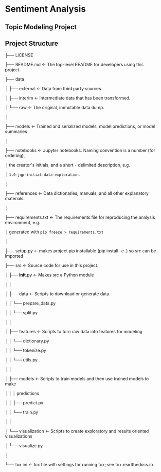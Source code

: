 # Sentiment Analysis

## Topic Modeling Project

## Project Structure
├── LICENSE

├── README.md          <- The top-level README for developers using this project.

├── data

│   ├── external       <- Data from third party sources.

│   ├── interim        <- Intermediate data that has been transformed.

│   └── raw            <- The original, immutable data dump.

│

├── models             <- Trained and serialized models, model predictions, or model summaries

│

├── notebooks          <- Jupyter notebooks. Naming convention is a number (for ordering),

│                         the creator's initials, and a short `-` delimited description, e.g.

│                         `1.0-jqp-initial-data-exploration`.

│

├── references         <- Data dictionaries, manuals, and all other explanatory materials.

│

├── requirements.txt   <- The requirements file for reproducing the analysis environment, e.g.

│                         generated with `pip freeze > requirements.txt`

│

├── setup.py           <- makes project pip installable (pip install -e .) so src can be imported

├── src                <- Source code for use in this project.

│   ├── __init__.py    <- Makes src a Python module

│   │

│   ├── data           <- Scripts to download or generate data

│   │   └── prepare_data.py

│   │   └── split.py

│   │

│   ├── features       <- Scripts to turn raw data into features for modeling

│   │   └── dictionary.py

│   │   └── tokenize.py

│   │   └── utils.py

│   │

│   ├── models         <- Scripts to train models and then use trained models to make

│   │   │                 predictions

│   │   ├── predict.py

│   │   └── train.py

│   │

│   └── visualization  <- Scripts to create exploratory and results oriented visualizations

│       └── visualize.py

│

└── tox.ini            <- tox file with settings for running tox; see tox.readthedocs.io

